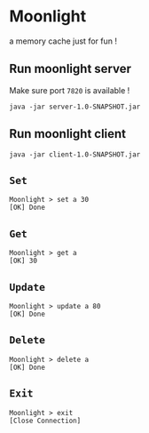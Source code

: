 # Moonlight
a memory cache just for fun !

## Run moonlight server

Make sure port `7820` is available !

```shell
java -jar server-1.0-SNAPSHOT.jar
```

## Run moonlight client
```shell
java -jar client-1.0-SNAPSHOT.jar
```

## `Set`
```shell
Moonlight > set a 30
[OK] Done
```

## `Get`
```shell
Moonlight > get a
[OK] 30
```

## `Update`
```shell
Moonlight > update a 80
[OK] Done
```

## `Delete`
```shell
Moonlight > delete a
[OK] Done
```

## `Exit`
```shell
Moonlight > exit
[Close Connection]
```

